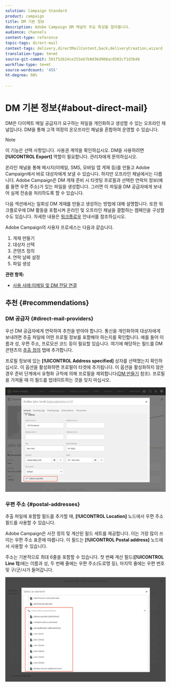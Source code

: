 ```yaml
---
solution: Campaign Standard
product: campaign
title: DM 기본 정보
description: Adobe Campaign DM 채널의 주요 특성을 알아봅니다.
audience: channels
content-type: reference
topic-tags: direct-mail
context-tags: delivery,directMailContent,back;deliveryCreation,wizard
translation-type: tm+mt
source-git-commit: 501f52624ce253eb7b0d36d908ac8502cf1d3b48
workflow-type: tm+mt
source-wordcount: '455'
ht-degree: 98%

---
```



# DM 기본 정보{#about-direct-mail}

DM은 다이렉트 메일 공급자가 요구하는 파일을 개인화하고 생성할 수 있는 오프라인 채널입니다. DM을 통해 고객 여정의 온오프라인 채널을 혼합하여 운영할 수 있습니다.

>[!NOTE]
>
>이 기능은 선택 사항입니다. 사용권 계약을 확인하십시오. DM을 사용하려면 **[!UICONTROL Export]** 역할이 필요합니다. 관리자에게 문의하십시오.

온라인 채널을 통해 메시지(이메일, SMS, 모바일 앱 게재 등)를 만들고 Adobe Campaign에서 바로 대상자에게 보낼 수 있습니다. 하지만 오프라인 채널에서는 다릅니다. Adobe Campaign은 DM 게재 준비 시 타겟팅 프로필과 선택한 연락처 정보(예를 들면 우편 주소)가 있는 파일을 생성합니다. 그러면 이 파일을 DM 공급자에게 보내어 실제 전송을 처리하도록 할 수 있습니다.

다음 섹션에서는 일회성 DM 게재를 만들고 생성하는 방법에 대해 설명합니다. 또한 워크플로우에 DM 활동을 포함시켜 온라인 및 오프라인 채널을 결합하는 캠페인을 구성할 수도 있습니다. 자세한 내용은 [워크플로우](../../automating/using/get-started-workflows.md) 안내서를 참조하십시오.

Adobe Campaign의 사용자 프로세스는 다음과 같습니다.

1. 게재 만들기
1. 대상자 선택
1. 콘텐츠 정의
1. 연락 날짜 설정
1. 파일 생성

**관련 항목:**

* [사용 사례:이메일 및 DM 전달 연결](../../automating/using/coupling-email-direct-mail.md)

## 추천 {#recommendations}

### DM 공급자 {#direct-mail-providers}

우선 DM 공급자에게 연락하여 추천을 받아야 합니다. 통신을 개인화하여 대상자에게 보내려면 추출 파일에 어떤 프로필 정보를 포함해야 하는지를 확인합니다. 예를 들어 이름과 성, 우편 주소, 프로모션 코드 등이 필요할 있습니다. 여기에 해당하는 필드를 DM 콘텐츠의 [추출 정의](../../channels/using/defining-the-direct-mail-content.md#defining-the-extraction) 탭에 추가합니다.

프로필 정보에 있는 **[!UICONTROL Address specified]** 상자를 선택했는지 확인하십시오. 이 옵션을 활성화하면 프로필이 타겟에 추가됩니다. 이 옵션을 활성화하지 않은 경우 준비 단계에서 유형화 규칙에 의해 프로필을 제외합니다([DM 만들기](../../channels/using/creating-the-direct-mail.md) 참조). 프로필을 가져올 때 이 필드를 업데이트하는 것을 잊지 마십시오.

![](assets/direct_mail_22.png)

### 우편 주소 {#postal-addresses}

추출 파일에 포함할 필드를 추가할 때, **[!UICONTROL Location]** 노드에서 우편 주소 필드를 사용할 수 있습니다. 

Adobe Campaign은 사전 정의 및 계산된 필드 세트를 제공합니다. 이는 가장 많이 쓰이는 우편 주소 표준에 따릅니다. 이 필드는 **[!UICONTROL Postal address]** 노드에서 사용할 수 있습니다.

주소는 기본적으로 최대 6줄을 포함할 수 있습니다. 첫 번째 계산 필드(**[!UICONTROL Line 1]**)에는 이름과 성, 두 번째 줄에는 우편 주소(도로명 등), 마지막 줄에는 우편 번호 및 구/군/시가 들어갑니다.

![](assets/direct_mail_23.png)
